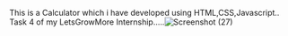 This is a Calculator which i have developed using HTML,CSS,Javascript.. Task 4 of my LetsGrowMore Internship.....![Screenshot (27)](https://github.com/user-attachments/assets/27c4f895-8315-4cf2-8d5e-077144e63590)
